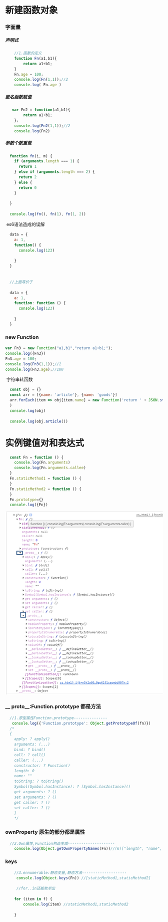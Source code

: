 # 新建函数对象

### 字面量

##### 声明式

```js
    //1.函数的定义
    function Fn(a1,b1){
        return a1+b1;
    }
    Fn.age = 100;
    console.log(Fn(1,1));//2
    console.log( Fn.age )
```

##### 匿名函数赋值

```js
   var Fn2 = function(a1,b1){
        return a1+b1;
    };
    console.log(Fn2(1,1));//2
    console.log(Fn2)
```

##### 参数个数重载

```js
  function fn(i, m) {
    if (arguments.length === 1) {
      return 1
    } else if (arguments.length === 2) {
      return 2
    } else {
      return 0
    }

  }

  console.log(fn(), fn(1), fn(1, 2))


```

​       es6语法造成的误解

```js
  data = {
    a: 1,
    function() {
      console.log(123)

    }
  }


  //上面等价于

  data = {
    a: 1,
    function: function () {
      console.log(123)

    }
  }

```

### new Function

```js
var Fn3 = new Function("a1,b1","return a1+b1;");
console.log({Fn3})
Fn3.age = 100;
console.log(Fn3(1,1));//2
console.log(Fn3.age);//100
```

​                     字符串转函数

```js
  const obj = {}
  const arr = [{name: 'article'}, {name: 'goods'}]
  arr.forEach(item => obj[item.name] = new Function('return ' + JSON.stringify(item))
  )
  console.log(obj)

  console.log(obj.article())
```



# 实例键值对和表达式

```js
  const Fn = function () {
    console.log(Fn.arguments)
    console.log(Fn.arguments.callee)
  }
  Fn.staticMethod1 = function () {
  }
  Fn.staticMethod2 = function () {
  }
  Fn.prototype={}
  console.log({Fn})
```



![1567864824530](img/1567864824530.png)

### __ proto__:Function.prototype 都是方法

```javascript
  //1.原型属性Function.prototype---------------
   console.log({'Function.prototype': Object.getPrototypeOf(fn)})
  /*
  {
    apply: ? apply()
    arguments: (...)
    bind: ? bind()
    call: ? call()
    caller: (...)
    constructor: ? Function()
    length: 0
    name: ""
    toString: ? toString()
    Symbol(Symbol.hasInstance): ? [Symbol.hasInstance]()
    get arguments: ? ()
    set arguments: ? ()
    get caller: ? ()
    set caller: ? ()
    }
    */

```

### ownProperty 原生的部分都是属性

```js
  //2.Own属性,Function构造生成---------------------
    console.log(Object.getOwnPropertyNames(Fn))//(6)["length", "name", "arguments", "caller", "prototype","staticMethod1","staticMethod2"]

```

### keys

```js
    //3.ennumerable:静态变量,静态方法--------------------
     console.log(Object.keys(Fn)) //[staticMethod1,staticMethod2]

     //for..in还能枚举出

    for (item in f) {
        console.log(item) //staticMethod1,staticMethod2

    }
```

